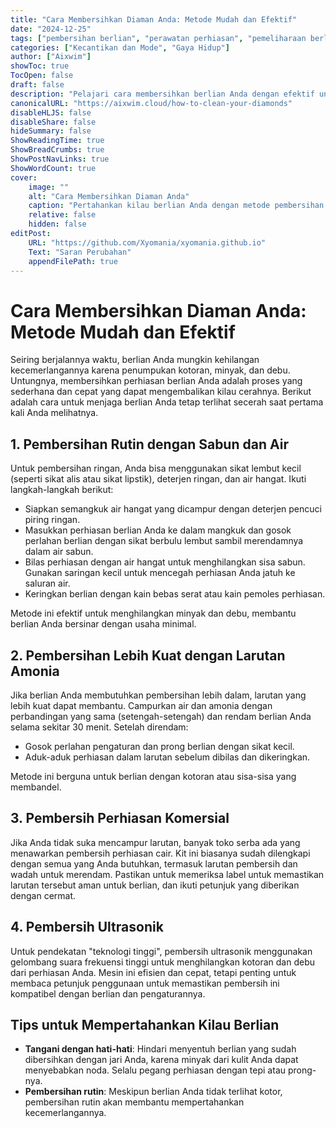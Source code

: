```yaml
---
title: "Cara Membersihkan Diaman Anda: Metode Mudah dan Efektif"
date: "2024-12-25"
tags: ["pembersihan berlian", "perawatan perhiasan", "pemeliharaan berlian", "kilau", "kilau berlian"]
categories: ["Kecantikan dan Mode", "Gaya Hidup"]
author: ["Aixwim"]
showToc: true
TocOpen: false
draft: false
description: "Pelajari cara membersihkan berlian Anda dengan efektif untuk mempertahankan kilau dan kecemerlangannya."
canonicalURL: "https://aixwim.cloud/how-to-clean-your-diamonds"
disableHLJS: false
disableShare: false
hideSummary: false
ShowReadingTime: true
ShowBreadCrumbs: true
ShowPostNavLinks: true
ShowWordCount: true
cover:
    image: ""
    alt: "Cara Membersihkan Diaman Anda"
    caption: "Pertahankan kilau berlian Anda dengan metode pembersihan yang tepat."
    relative: false
    hidden: false
editPost:
    URL: "https://github.com/Xyomania/xyomania.github.io"
    Text: "Saran Perubahan"
    appendFilePath: true
---
```


# Cara Membersihkan Diaman Anda: Metode Mudah dan Efektif

Seiring berjalannya waktu, berlian Anda mungkin kehilangan kecemerlangannya karena penumpukan kotoran, minyak, dan debu. Untungnya, membersihkan perhiasan berlian Anda adalah proses yang sederhana dan cepat yang dapat mengembalikan kilau cerahnya. Berikut adalah cara untuk menjaga berlian Anda tetap terlihat secerah saat pertama kali Anda melihatnya.

## 1. Pembersihan Rutin dengan Sabun dan Air

Untuk pembersihan ringan, Anda bisa menggunakan sikat lembut kecil (seperti sikat alis atau sikat lipstik), deterjen ringan, dan air hangat. Ikuti langkah-langkah berikut:

- Siapkan semangkuk air hangat yang dicampur dengan deterjen pencuci piring ringan.
- Masukkan perhiasan berlian Anda ke dalam mangkuk dan gosok perlahan berlian dengan sikat berbulu lembut sambil merendamnya dalam air sabun.
- Bilas perhiasan dengan air hangat untuk menghilangkan sisa sabun. Gunakan saringan kecil untuk mencegah perhiasan Anda jatuh ke saluran air.
- Keringkan berlian dengan kain bebas serat atau kain pemoles perhiasan.

Metode ini efektif untuk menghilangkan minyak dan debu, membantu berlian Anda bersinar dengan usaha minimal.

## 2. Pembersihan Lebih Kuat dengan Larutan Amonia

Jika berlian Anda membutuhkan pembersihan lebih dalam, larutan yang lebih kuat dapat membantu. Campurkan air dan amonia dengan perbandingan yang sama (setengah-setengah) dan rendam berlian Anda selama sekitar 30 menit. Setelah direndam:

- Gosok perlahan pengaturan dan prong berlian dengan sikat kecil.
- Aduk-aduk perhiasan dalam larutan sebelum dibilas dan dikeringkan.

Metode ini berguna untuk berlian dengan kotoran atau sisa-sisa yang membandel.

## 3. Pembersih Perhiasan Komersial

Jika Anda tidak suka mencampur larutan, banyak toko serba ada yang menawarkan pembersih perhiasan cair. Kit ini biasanya sudah dilengkapi dengan semua yang Anda butuhkan, termasuk larutan pembersih dan wadah untuk merendam. Pastikan untuk memeriksa label untuk memastikan larutan tersebut aman untuk berlian, dan ikuti petunjuk yang diberikan dengan cermat.

## 4. Pembersih Ultrasonik

Untuk pendekatan "teknologi tinggi", pembersih ultrasonik menggunakan gelombang suara frekuensi tinggi untuk menghilangkan kotoran dan debu dari perhiasan Anda. Mesin ini efisien dan cepat, tetapi penting untuk membaca petunjuk penggunaan untuk memastikan pembersih ini kompatibel dengan berlian dan pengaturannya.

## Tips untuk Mempertahankan Kilau Berlian

- **Tangani dengan hati-hati**: Hindari menyentuh berlian yang sudah dibersihkan dengan jari Anda, karena minyak dari kulit Anda dapat menyebabkan noda. Selalu pegang perhiasan dengan tepi atau prong-nya.
- **Pembersihan rutin**: Meskipun berlian Anda tidak terlihat kotor, pembersihan rutin akan membantu mempertahankan kecemerlangannya.
